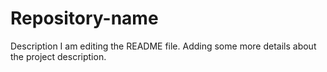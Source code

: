 # Repository-name
Description
I am editing the README file. Adding some more details about the project description.
